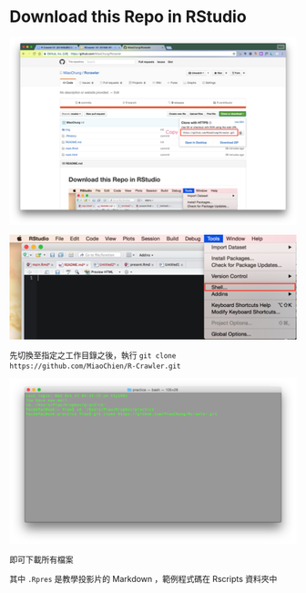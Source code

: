 # Download this Repo in RStudio

![](img/shell2.png)

![](img/shell.png)

先切換至指定之工作目錄之後，執行 `git clone https://github.com/MiaoChien/R-Crawler.git`

![](img/shell3.png)

即可下載所有檔案

其中 `.Rpres` 是教學投影片的 Markdown ，範例程式碼在 Rscripts 資料夾中
